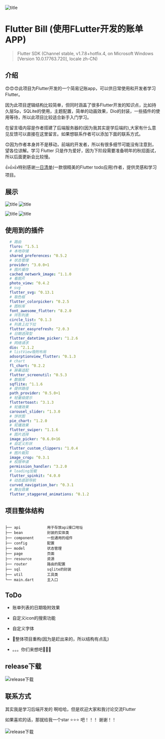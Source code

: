 
![title](https://github.com/FrancisQiang/flutter-bill/blob/master/assets/md/title.jpg?raw=true)

# Flutter Bill (使用FLutter开发的账单APP)

> Flutter SDK (Channel stable, v1.7.8+hotfix.4, on Microsoft Windows [Version 10.0.17763.720], locale zh-CN)

## 介绍

  :heart_eyes::heart_eyes::heart_eyes:此项目为Flutter开发的一个简易记账app，可以供日常使用和开发者学习Flutter。

  因为此项目逻辑结构比较简单，但同时涵盖了很多Flutter开发的知识点，比如持久层Sp，SQLite的使用，主题配置，简单的动画效果，Dio的封装，一些插件的使用等待，所以此项目比较适合新手入门学习。

  在留言墙内容是作者搭建了后端服务器的(因为我其实是学后端的),大家有什么意见反馈可以直接在这里留言。如果想联系作者可以添加下面的联系方式。

  :blush:因为作者本身并不是移动，前端的开发者，所以有很多细节可能没有注意到，望各位谅解。学习 Flutter 只是作为爱好，因为下阶段需要准备明年的秋招面试，所以后面更新会比较慢。

  :thumbsup::thumbsup::thumbsup:特别感谢[一日清单](https://github.com/asjqkkkk/flutter-todos)(一款很精美的Flutter todo应用)作者，提供灵感和学习项目。

## 展示

![title](https://github.com/FrancisQiang/flutter-bill/blob/master/assets/md/%E6%80%BB%E4%BD%93.gif?raw=true)  ![title](https://github.com/FrancisQiang/flutter-bill/blob/master/assets/md/%E8%B4%A6%E5%8D%95%E5%B1%95%E7%A4%BA.gif?raw=true)

![title](https://github.com/FrancisQiang/flutter-bill/blob/master/assets/md/%E8%AE%BE%E7%BD%AE%E5%B1%95%E7%A4%BA.gif?raw=true)  ![title](https://github.com/FrancisQiang/flutter-bill/blob/master/assets/md/%E7%95%99%E8%A8%80%E5%B1%95%E7%A4%BA.gif?raw=true)

## 使用到的插件

```yaml
  # 路由
  fluro: ^1.5.1
  # 本地存储
  shared_preferences: ^0.5.2
  # 状态管理
  provider: ^3.0.0+1
  # 图片缓存
  cached_network_image: ^1.1.0
  # 看图片
  photo_view: ^0.4.2
  # svg
  flutter_svg: ^0.13.1
  # 取色框
  flutter_colorpicker: ^0.2.5
  # 图标库
  font_awesome_flutter: ^8.2.0
  # 环形列表
  circle_list: ^0.1.3
  # 列表上拉下拉
  flutter_easyrefresh: ^2.0.3
  # 日期选择型
  flutter_datetime_picker: ^1.2.6
  # 网络请求
  dio: ^2.1.2
  # listView吸附布局
  adsorptionview_flutter: ^0.1.3
  # chart
  fl_chart: ^0.2.2
  # 屏幕适配
  flutter_screenutil: ^0.5.3
  # 数据库
  sqflite: ^1.1.6
  # 提供路径
  path_provider: ^0.5.0+1
  # 轻量级提示
  fluttertoast: ^3.1.3
  # 轮播效果
  carousel_slider: ^1.3.0
  # 饼状图
  pie_chart: ^1.2.0
  # 轮播效果
  flutter_swiper: ^1.1.6
  # 图片选择
  image_picker: ^0.6.0+16
  # 自定义形状
  flutter_custom_clippers: ^1.0.4
  # 图片裁剪
  image_crop: ^0.3.1
  # 权限申请
  permission_handler: ^3.2.0
  # loading加载
  flutter_spinkit: ^4.0.0
  # 动态底部导航
  curved_navigation_bar: ^0.3.1
  # 舞台效果
  flutter_staggered_animations: ^0.1.2
```

## 项目整体结构

```text

├── api            用于存放api接口地址
├── bean           封装的实体类
├── component      一些通用的组件
├── config         配置
├── model          状态管理
├── page           页面
├── resource       资源
├── router         路由的配置
├── sql            sqlite的封装
├── util           工具类
└── main.dart      主入口

```

## ToDo

* 账单列表的日期吸附效果

* 自定义icon的搜索功能

* 自定义字体

* :facepunch:整体项目重构(因为是赶出来的，所以结构有点乱)

* 。。。你们来想吧:dash::dash::dash:

## release下载

![release下载](https://github.com/FrancisQiang/flutter-bill/blob/master/assets/md/flutter_bill.jpg?raw=true)

## 联系方式

  其实我是学习后端开发的 啊哈哈，但是欢迎大家和我讨论交流Flutter

  如果喜欢的话，那就给我一个star :star::star::star: 吧！！！ 谢谢！！

![release下载](https://github.com/FrancisQiang/flutter-bill/blob/master/assets/md/wechat.png?raw=true)
